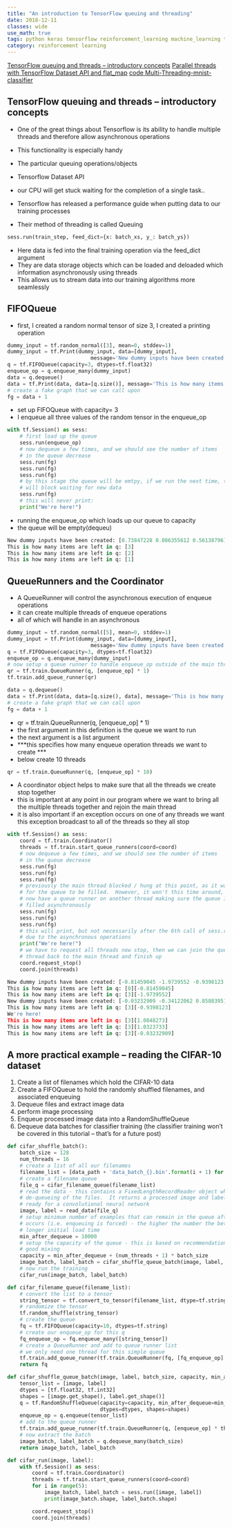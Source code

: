 ```yaml
---
title: "An introduction to TensorFlow queuing and threading"
date: 2018-12-11
classes: wide
use_math: true
tags: python keras tensorflow reinforcement_learning machine_learning threading
category: reinforcement learning
---
```


[TensorFlow queuing and threads – introductory concepts](http://adventuresinmachinelearning.com/introduction-tensorflow-queuing/)
[Parallel threads with TensorFlow Dataset API and flat_map](https://stackoverflow.com/questions/47411383/parallel-threads-with-tensorflow-dataset-api-and-flat-map)
[code Multi-Threading-mnist-classifier](https://github.com/andrewliao11/Tensorflow-Multi-Threading-Classifier)



## TensorFlow queuing and threads – introductory concepts

- One of the great things about Tensorflow is its ability to handle multiple threads and therefore allow asynchronous operations
- This functionality is especially handy
- The particular queuing operations/objects 
- Tensorflow Dataset API

- our CPU will get stuck waiting for the completion of a single task..
- Tensorflow has released a performance guide when putting data to our training processes
- Their method of threading is called Queuing

```python
sess.run(train_step, feed_dict={x: batch_xs, y_: batch_ys})
```
- Here data is fed into the final training operation via the feed_dict argument
- They are data storage objects which can be loaded and deloaded which information asynchronously using threads
- This allows us to stream data into our training algorithms more seamlessly

## FIFOQueue 
- first, I created a random normal tensor of size 3, I created a printing operation

```python
dummy_input = tf.random_normal([3], mean=0, stddev=1)
dummy_input = tf.Print(dummy_input, data=[dummy_input],
                           message='New dummy inputs have been created: ', summarize=6)
q = tf.FIFOQueue(capacity=3, dtypes=tf.float32)
enqueue_op = q.enqueue_many(dummy_input)
data = q.dequeue()
data = tf.Print(data, data=[q.size()], message='This is how many items are left in q: ')
# create a fake graph that we can call upon
fg = data + 1
```
- set up FIFOQueue with capacity= 3 
- I enqueue all three values of the random tensor in the enqueue_op

```python
with tf.Session() as sess:
    # first load up the queue
    sess.run(enqueue_op)
    # now dequeue a few times, and we should see the number of items
    # in the queue decrease
    sess.run(fg)
    sess.run(fg)
    sess.run(fg)
    # by this stage the queue will be emtpy, if we run the next time, the queue
    # will block waiting for new data
    sess.run(fg)
    # this will never print:
    print("We're here!")
```

- running the enqueue_op which loads up our queue to capacity
- the queue will be empty(dequeu)

```python
New dummy inputs have been created: [0.73847228 0.086355612 0.56138796]
This is how many items are left in q: [3]
This is how many items are left in q: [2]
This is how many items are left in q: [1]
```

## QueueRunners and the Coordinator
- A QueueRunner will control the asynchronous execution of enqueue operations
- it can create multiple threads of enqueue operations
- all of which will handle in an asynchronous 

```python
dummy_input = tf.random_normal([5], mean=0, stddev=1)
dummy_input = tf.Print(dummy_input, data=[dummy_input],
                           message='New dummy inputs have been created: ', summarize=6)
q = tf.FIFOQueue(capacity=3, dtypes=tf.float32)
enqueue_op = q.enqueue_many(dummy_input)
# now setup a queue runner to handle enqueue_op outside of the main thread asynchronously
qr = tf.train.QueueRunner(q, [enqueue_op] * 1)
tf.train.add_queue_runner(qr)

data = q.dequeue()
data = tf.Print(data, data=[q.size(), data], message='This is how many items are left in q: ')
# create a fake graph that we can call upon
fg = data + 1
```

- qr = tf.train.QueueRunner(q, [enqueue_op] * 1)
- the first argument in this definition is the queue we want to run
- the next argument is a list argument
- ***this specifies how many enqueue operation threads we want to create ***
- below create 10 threads 

```python
qr = tf.train.QueueRunner(q, [enqueue_op] * 10)
```

- A coordinator object helps to make sure that all the threads we create stop together
- this is important at any point in our program where we want to bring all the multiple threads together and rejoin the main thread
- it is also important if an exception occurs on one of any threads we want this exception broadcast to all of the threads so they all stop

```python
with tf.Session() as sess:
    coord = tf.train.Coordinator()
    threads = tf.train.start_queue_runners(coord=coord)
    # now dequeue a few times, and we should see the number of items
    # in the queue decrease
    sess.run(fg)
    sess.run(fg)
    sess.run(fg)
    # previously the main thread blocked / hung at this point, as it was waiting
    # for the queue to be filled.  However, it won't this time around, as we
    # now have a queue runner on another thread making sure the queue is
    # filled asynchronously
    sess.run(fg)
    sess.run(fg)
    sess.run(fg)
    # this will print, but not necessarily after the 6th call of sess.run(fg)
    # due to the asynchronous operations
    print("We're here!")
    # we have to request all threads now stop, then we can join the queue runner
    # thread back to the main thread and finish up
    coord.request_stop()
    coord.join(threads)
```

```python
New dummy inputs have been created: [-0.81459045 -1.9739552 -0.9398123 1.0848273 1.0323733]
This is how many items are left in q: [0][-0.81459045]
This is how many items are left in q: [3][-1.9739552]
New dummy inputs have been created: [-0.03232909 -0.34122062 0.85883951 -0.95554483 1.1082178]
This is how many items are left in q: [3][-0.9398123]
We're here!
This is how many items are left in q: [3][1.0848273]
This is how many items are left in q: [3][1.0323733]
This is how many items are left in q: [3][-0.03232909]
```

## A more practical example – reading the CIFAR-10 dataset


1. Create a list of filenames which hold the CIFAR-10 data
2. Create a FIFOQueue to hold the randomly shuffled filenames, and associated enqueuing
3. Dequeue files and extract image data
4. perform image processing
5. Enqueue processed image data into a RandomShuffleQueue
6. Dequeue data batches for classifier training (the classifier training won’t be covered in this tutorial – that’s for a future post)

```python
def cifar_shuffle_batch():
    batch_size = 128
    num_threads = 16
    # create a list of all our filenames
    filename_list = [data_path + 'data_batch_{}.bin'.format(i + 1) for i in range(5)]
    # create a filename queue
    file_q = cifar_filename_queue(filename_list)
    # read the data - this contains a FixedLengthRecordReader object which handles the
    # de-queueing of the files.  It returns a processed image and label, with shapes
    # ready for a convolutional neural network
    image, label = read_data(file_q)
    # setup minimum number of examples that can remain in the queue after dequeuing before blocking
    # occurs (i.e. enqueuing is forced) - the higher the number the better the mixing but
    # longer initial load time
    min_after_dequeue = 10000
    # setup the capacity of the queue - this is based on recommendations by TensorFlow to ensure
    # good mixing
    capacity = min_after_dequeue + (num_threads + 1) * batch_size
    image_batch, label_batch = cifar_shuffle_queue_batch(image, label, batch_size, num_threads)
    # now run the training
    cifar_run(image_batch, label_batch)
```

```python
def cifar_filename_queue(filename_list):
    # convert the list to a tensor
    string_tensor = tf.convert_to_tensor(filename_list, dtype=tf.string)
    # randomize the tensor
    tf.random_shuffle(string_tensor)
    # create the queue
    fq = tf.FIFOQueue(capacity=10, dtypes=tf.string)
    # create our enqueue_op for this q
    fq_enqueue_op = fq.enqueue_many([string_tensor])
    # create a QueueRunner and add to queue runner list
    # we only need one thread for this simple queue
    tf.train.add_queue_runner(tf.train.QueueRunner(fq, [fq_enqueue_op] * 1))
    return fq
```

```python
def cifar_shuffle_queue_batch(image, label, batch_size, capacity, min_after_dequeue, threads):
    tensor_list = [image, label]
    dtypes = [tf.float32, tf.int32]
    shapes = [image.get_shape(), label.get_shape()]
    q = tf.RandomShuffleQueue(capacity=capacity, min_after_dequeue=min_after_dequeue,
                              dtypes=dtypes, shapes=shapes)
    enqueue_op = q.enqueue(tensor_list)
    # add to the queue runner
    tf.train.add_queue_runner(tf.train.QueueRunner(q, [enqueue_op] * threads))
    # now extract the batch
    image_batch, label_batch = q.dequeue_many(batch_size)
    return image_batch, label_batch
```

```python
def cifar_run(image, label):
    with tf.Session() as sess:
        coord = tf.train.Coordinator()
        threads = tf.train.start_queue_runners(coord=coord)
        for i in range(5):
            image_batch, label_batch = sess.run([image, label])
            print(image_batch.shape, label_batch.shape)

        coord.request_stop()
        coord.join(threads)
```

        

